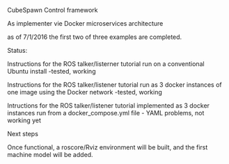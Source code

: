 CubeSpawn Control framework

As implementer vie Docker microservices architecture

as of 7/1/2016 the first two of three examples are completed.

Status:

Instructions for the ROS talker/listerner tutorial run on a conventional Ubuntu install -tested, working

Instructions for the ROS talker/listener tutorial run as 3 docker instances of one image using the Docker network -tested, working

Intructions for the ROS talker/listener tutorial implemented as 3 docker instances run from a docker_compose.yml file - YAML problems, not working yet

Next steps

Once functional, a roscore/Rviz environment will be built, and the first machine model will be added.



